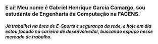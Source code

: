 ### E aí! Meu nome é Gabriel Henrique Garcia Camargo, sou estudante de Engenharia da Computação na FACENS.
##### Já trabalhei na área de E-Sports e segurança da rede, e hoje em dia estou focado na carreira de desenvolvedor, buscando espaço nesse mercado de trabalho.

